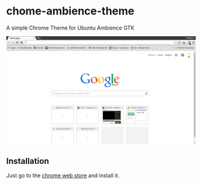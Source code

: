 # chome-ambience-theme
A simple Chrome Theme for Ubuntu Ambience GTK

![Demo theme](https://raw.githubusercontent.com/mapaiva/chome-ambience-theme/master/images/print.png)

## Installation
Just go to the [chrome web store](https://chrome.google.com/webstore/category/themes) and install it.

